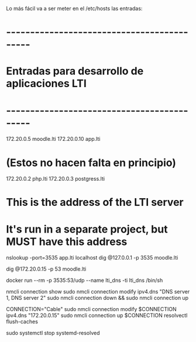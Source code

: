Lo más fácil va a ser meter en el /etc/hosts las entradas:

# -------------------------------------------
# Entradas para desarrollo de aplicaciones LTI
# -------------------------------------------
172.20.0.5  moodle.lti
172.20.0.10 app.lti
# (Estos no hacen falta en principio)
172.20.0.2  php.lti
172.20.0.3  postgress.lti

# This is the address of the LTI server
# It's run in a separate project, but MUST have this address



nslookup -port=3535 app.lti localhost
dig @127.0.0.1 -p 3535 moodle.lti

dig @172.20.0.15 -p 53 moodle.lti


docker run --rm -p 3535:53/udp --name lti_dns -ti lti_dns /bin/sh



nmcli connection show
sudo nmcli connection modify <connection-name> ipv4.dns "DNS server 1, DNS server 2"
sudo nmcli connection down <connection-name> && sudo nmcli connection up <connection-name>

CONNECTION="Cable"
sudo nmcli connection modify $CONNECTION ipv4.dns "172.20.0.15"
sudo nmcli connection up $CONNECTION
resolvectl flush-caches


sudo systemctl stop systemd-resolved
